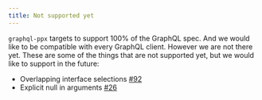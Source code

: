 ```yaml
---
title: Not supported yet
---
```


`graphql-ppx` targets to support 100% of the GraphQL spec. And we would like to
be compatible with every GraphQL client. However we are not there yet. These are
some of the things that are not supported yet, but we would like to support in
the future:

- Overlapping interface selections
  [#92](https://github.com/reasonml-community/graphql-ppx/issues/92)
- Explicit null in arguments
  [#26](https://github.com/reasonml-community/graphql-ppx/issues/26)

